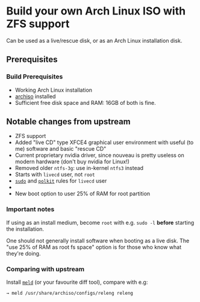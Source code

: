 # Build your own Arch Linux ISO with ZFS support

Can be used as a live/rescue disk, or as an Arch Linux installation disk.

## Prerequisites

### Build Prerequisites

- Working Arch Linux installation
- [archiso](https://wiki.archlinux.org/title/Archiso) installed
- Sufficient free disk space and RAM: 16GB of both is fine.

## Notable changes from upstream

- ZFS support
- Added "live CD" type XFCE4 graphical user environment with useful (to me)
software and basic "rescue CD"
- Current proprietary nvidia driver, since nouveau is pretty useless on modern
hardware (don't buy nvidia for Linux!)
- Removed older `ntfs-3g`: use in-kernel `ntfs3` instead
- Starts with `livecd` user, not `root`
- [`sudo`](https://www.sudo.ws/) and
[`polkit`](https://gitlab.freedesktop.org/polkit/polkit/)
rules for `livecd` user
- 
- New boot option to user 25% of RAM for root partition

### Important notes

If using as an install medium, become `root` with e.g. `sudo -l` **before**
starting the installation.

One should not generally install software when booting as a live disk.
The "use 25% of RAM as root fs space" option is for those who know what they're doing.

### Comparing with upstream

Install [`meld`](https://meldmerge.org/) (or your favourite diff tool),
compare with e.g:

```shell
→ meld /usr/share/archiso/configs/releng releng
```
